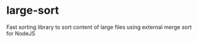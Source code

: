 # large-sort
Fast sorting library to sort content of large files using external merge sort for NodeJS